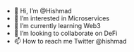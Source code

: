 - 👋 Hi, I’m @Hishmad
- 👀 I’m interested in Microservices 
- 🌱 I’m currently learning Web3
- 💞️ I’m looking to collaborate on DeFi
- 📫 How to reach me Twitter @hishmad

<!---
Hishmad/Hishmad is a ✨ special ✨ repository because its `README.md` (this file) appears on your GitHub profile.
You can click the Preview link to take a look at your changes.
--->
